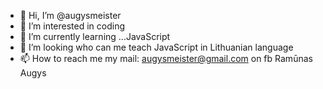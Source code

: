 - 👋 Hi, I’m @augysmeister
- 👀 I’m interested in coding
- 🌱 I’m currently learning ...JavaScript
- 💞️ I’m looking who can me teach JavaScript in Lithuanian language
- 📫 How to reach me my mail: augysmeister@gmail.com on fb Ramūnas Augys

<!---
augysmeister/augysmeister is a ✨ special ✨ repository because its `README.md` (this file) appears on your GitHub profile.
You can click the Preview link to take a look at your changes.
--->
